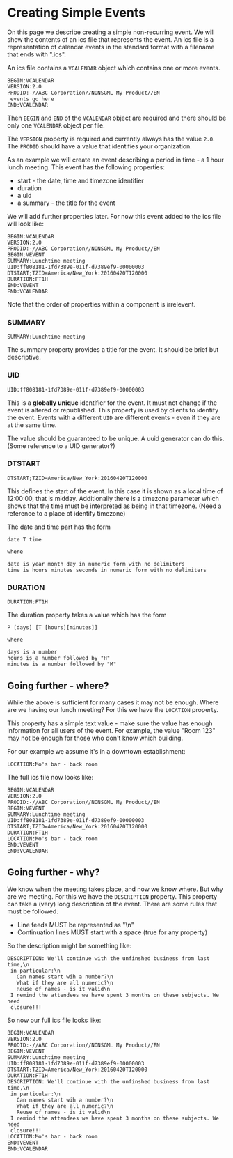 # Creating Simple Events

On this page we describe creating a simple non-recurring event. We will
show the contents of an ics file that represents the event. An ics file is
a representation of calendar events in the standard format with a filename
that ends with ".ics".

An ics file contains a `VCALENDAR` object which contains one or more
events.

```
BEGIN:VCALENDAR
VERSION:2.0
PRODID:-//ABC Corporation//NONSGML My Product//EN
 events go here
END:VCALENDAR
```

Then `BEGIN` and `END` of the `VCALENDAR` object are required and there should be
only one `VCALENDAR` object per file.

The `VERSION` property is required and currently always has the value `2.0`.
The `PRODID` should have a value that identifies your organization.

As an  example we will create an event describing a period in time -
a 1 hour lunch meeting. This event has the following properties:

* start - the date, time and timezone identifier
* duration
* a uid
* a summary - the title for the event

We will add further properties later. For now this event added to the ics file
will look like:

```
BEGIN:VCALENDAR
VERSION:2.0
PRODID:-//ABC Corporation//NONSGML My Product//EN
BEGIN:VEVENT
SUMMARY:Lunchtime meeting
UID:ff808181-1fd7389e-011f-d7389ef9-00000003
DTSTART;TZID=America/New_York:20160420T120000
DURATION:PT1H
END:VEVENT
END:VCALENDAR
```

Note that the order of properties within a component is irrelevent.

### SUMMARY
`SUMMARY:Lunchtime meeting`

The summary property provides a title for the event. It should be brief but descriptive.

### UID
`UID:ff808181-1fd7389e-011f-d7389ef9-00000003`

This is a **globally unique** identifier for the event. It
must not change if the event is altered or republished. This property
is used by clients to identify the event. Events with a different `UID` are
different events - even if they are at the same time.

The value should be guaranteed to be unique. A uuid generator can do this.
(Some reference to a UID generator?)

### DTSTART
`DTSTART;TZID=America/New_York:20160420T120000`

This defines the start of the event. In this case it is shown as a local
time of 12:00:00, that is midday. Additionally there is a timezone parameter
which shows that the time must be interpreted as being in that timezone.
(Need a reference to a place ot identify timezone)

The date and time part has the form

```
date T time

where

date is year month day in numeric form with no delimiters
time is hours minutes seconds in numeric form with no delimiters
```

### DURATION
`DURATION:PT1H`

The duration property takes a value which has the form
```
P [days] [T [hours][minutes]]

where

days is a number
hours is a number followed by "H"
minutes is a number followed by "M"
```

## Going further - where?
While the above is sufficient for many cases it may not be enough.
Where are we having our lunch meeting? For this we have the `LOCATION` property.

This property has a simple text value - make sure the value has enough
information for all users of the event. For example, the value
"Room 123" may not be enough for those who don't know which building.

For our example we assume it's in a downtown establishment:

```
LOCATION:Mo's bar - back room
```

The full ics file now looks like:
```
BEGIN:VCALENDAR
VERSION:2.0
PRODID:-//ABC Corporation//NONSGML My Product//EN
BEGIN:VEVENT
SUMMARY:Lunchtime meeting
UID:ff808181-1fd7389e-011f-d7389ef9-00000003
DTSTART;TZID=America/New_York:20160420T120000
DURATION:PT1H
LOCATION:Mo's bar - back room
END:VEVENT
END:VCALENDAR
```

## Going further - why?
We know when the meeting takes place, and now we know where. But why
are we meeting. For this we have the `DESCRIPTION` property. This
property can take a (very) long description of the event. There are some
rules that must be followed.
* Line feeds MUST be represented as "\n"
* Continuation lines MUST start with a space (true for any property)

So the description might be something like:

```
DESCRIPTION: We'll continue with the unfinshed business from last time,\n
 in particular:\n
   Can names start wih a number?\n
   What if they are all numeric?\n
   Reuse of names - is it valid\n
 I remind the attendees we have spent 3 months on these subjects. We need
 closure!!!
```

So now our full ics file looks like:
```
BEGIN:VCALENDAR
VERSION:2.0
PRODID:-//ABC Corporation//NONSGML My Product//EN
BEGIN:VEVENT
SUMMARY:Lunchtime meeting
UID:ff808181-1fd7389e-011f-d7389ef9-00000003
DTSTART;TZID=America/New_York:20160420T120000
DURATION:PT1H
DESCRIPTION: We'll continue with the unfinshed business from last time,\n
 in particular:\n
   Can names start wih a number?\n
   What if they are all numeric?\n
   Reuse of names - is it valid\n
 I remind the attendees we have spent 3 months on these subjects. We need
 closure!!!
LOCATION:Mo's bar - back room
END:VEVENT
END:VCALENDAR
```
